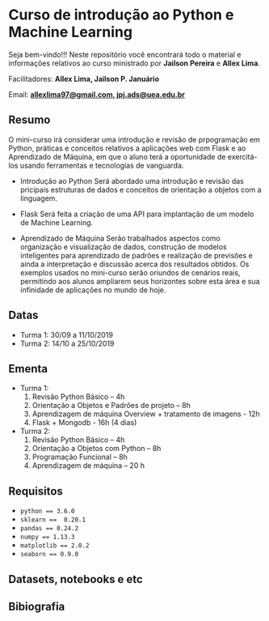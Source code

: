 # Curso de introdução ao Python e Machine Learning
Seja bem-vindo!!! Neste repositório você encontrará todo o material e informações relativos ao curso ministrado por **Jailson Pereira** e **Allex Lima**.

Facilitadores: **Allex Lima, Jailson P. Januário**

Email: **allexlima97@gmail.com, jpj.ads@uea.edu.br**

## Resumo
O mini-curso irá considerar uma introdução e revisão de prpogramação em Python, práticas e conceitos relativos a aplicações web com Flask e ao Aprendizado de Máquina, em que o aluno terá a oportunidade de exercitá-los usando ferramentas e tecnologias de vanguarda. 

- Introdução ao Python
  Será abordado uma introdução e revisão das pricipais estruturas de dados e conceitos de orientação a objetos com a linguagem.
  
- Flask
  Será feita a criação de uma API para implantação de um modelo de Machine Learning.
  
- Aprendizado de Máquina
  Serão trabalhados aspectos como organização e visualização de dados, construção de modelos inteligentes para aprendizado de padrões e realização de previsões e ainda a interpretação e discussão acerca dos resultados obtidos. Os exemplos usados no mini-curso serão oriundos de cenários reais, permitindo aos alunos ampliarem seus horizontes sobre esta área e sua infinidade de aplicações no mundo de hoje.

## Datas
- Turma 1:  30/09 a 11/10/2019
- Turma 2:  14/10 a 25/10/2019 

## Ementa
- Turma 1:
    1. Revisão Python Básico – 4h
    2. Orientação a Objetos e Padrões de projeto – 8h
    3. Aprendizagem de máquina Overview + tratamento de imagens - 12h
    4. Flask + Mongodb - 16h (4 dias)
- Turma 2:
    1. Revisão Python Básico – 4h
    2. Orientação a Objetos com Python – 8h
    3. Programação Funcional – 8h
    4. Aprendizagem de máquina – 20 h

## Requisitos
- `python == 3.6.0`
- `sklearn ==  0.20.1`
- `pandas == 0.24.2`
- `numpy == 1.13.3`
- `matplotlib == 2.0.2`
- `seaborn == 0.9.0`

## Datasets, notebooks e etc

## Bibiografia
